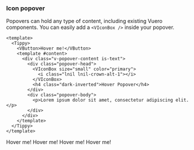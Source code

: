 ### Icon popover

Popovers can hold any type of content, including existing Vuero components. You
can easily add a `<VIconBox />` inside your popover.

<!--code-->

```vue
<template>
  <Tippy>
    <VButton>Hover me!</VButton>
    <template #content>
      <div class="v-popover-content is-text">
        <div class="popover-head">
          <VIconBox size="small" color="primary">
            <i class="lnil lnil-crown-alt-1"></i>
          </VIconBox>
          <h4 class="dark-inverted">Hover Popover</h4>
        </div>
        <div class="popover-body">
          <p>Lorem ipsum dolor sit amet, consectetur adipiscing elit.</p>
        </div>
      </div>
    </template>
  </Tippy>
</template>
```

<!--/code-->

<!--example-->

<div class="buttons">
  <Tippy>
    <VButton class="mx-1">Hover me!</VButton>
    <template #content>
      <div class="v-popover-content is-text">
          <div class="popover-head">
              <VIconBox size="small" color="primary">
                <i class="iconify" data-icon="feather:x" />
              </VIconBox>
              <h4 class="dark-inverted">Hover Popover</h4>
          </div>
          <div class="popover-body">
              <p>Lorem ipsum dolor sit amet, consectetur adipiscing elit.</p>
          </div>
      </div>
    </template>
  </Tippy>
  <Tippy>
    <VButton class="mx-1">Hover me!</VButton>
    <template #content>
      <div class="v-popover-content is-text">
          <div class="popover-head">
                <VIconBox size="small" color="info">
                    <i class="lnil lnil-crown-alt-1"></i>
                </VIconBox>
                <h4 class="dark-inverted">Hover Popover</h4>
          </div>
          <div class="popover-body">
              <p>Lorem ipsum dolor sit amet, consectetur adipiscing elit.</p>
          </div>
      </div>
    </template>
  </Tippy>
  <Tippy>
    <VButton class="mx-1">Hover me!</VButton>
    <template #content>
      <div class="v-popover-content is-text">
          <div class="popover-head">
                <VIconBox size="small" color="orange">
                    <i class="lnil lnil-crown-alt-1"></i>
                </VIconBox>
                <h4 class="dark-inverted">Hover Popover</h4>
          </div>
          <div class="popover-body">
              <p>Lorem ipsum dolor sit amet, consectetur adipiscing elit.</p>
          </div>
      </div>
    </template>
  </Tippy>
  <Tippy>
    <VButton class="mx-1">Hover me!</VButton>
    <template #content>
      <div class="v-popover-content is-text">
          <div class="popover-head">
                <VIconBox size="small" color="blue">
                    <i class="lnil lnil-crown-alt-1"></i>
                </VIconBox>
                <h4 class="dark-inverted">Hover Popover</h4>
          </div>
          <div class="popover-body">
              <p>Lorem ipsum dolor sit amet, consectetur adipiscing elit.</p>
          </div>
      </div>
    </template>
  </Tippy>
</div>

<!--/example-->
